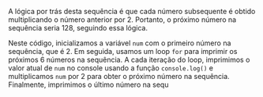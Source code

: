 A lógica por trás desta sequência é que cada número subsequente é obtido multiplicando o número anterior por 2. Portanto, o próximo número na sequência seria 128, seguindo essa lógica.

Neste código, inicializamos a variável `num` com o primeiro número na sequência, que é 2. Em seguida, usamos um loop `for` para imprimir os próximos 6 números na sequência. A cada iteração do loop, imprimimos o valor atual de `num` no console usando a função `console.log()` e multiplicamos `num` por 2 para obter o próximo número na sequência. Finalmente, imprimimos o último número na sequ